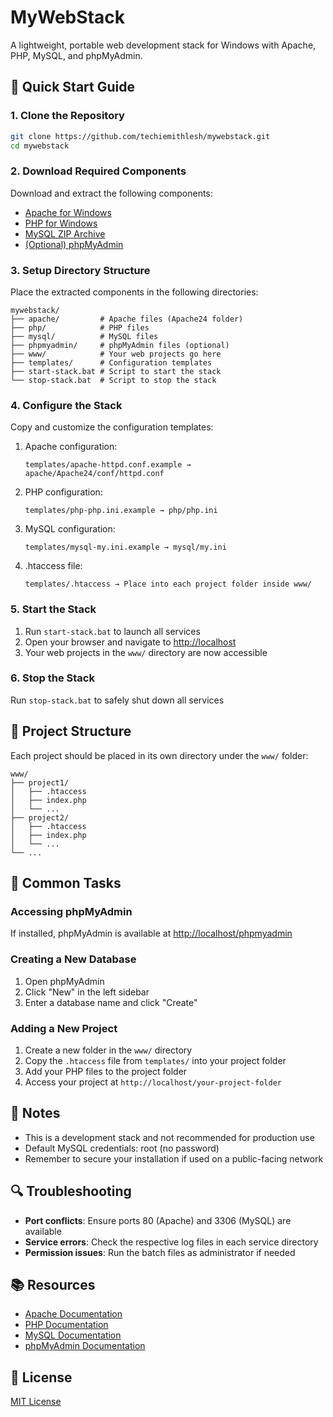 # MyWebStack

A lightweight, portable web development stack for Windows with Apache, PHP, MySQL, and phpMyAdmin.

## 🚀 Quick Start Guide

### 1. Clone the Repository

```bash
git clone https://github.com/techiemithlesh/mywebstack.git
cd mywebstack
```

### 2. Download Required Components

Download and extract the following components:

- [Apache for Windows](https://www.apachelounge.com/download/)
- [PHP for Windows](https://windows.php.net/download/)
- [MySQL ZIP Archive](https://dev.mysql.com/downloads/mysql/)
- [(Optional) phpMyAdmin](https://www.phpmyadmin.net/downloads/)

### 3. Setup Directory Structure

Place the extracted components in the following directories:

```
mywebstack/
├── apache/         # Apache files (Apache24 folder)
├── php/            # PHP files
├── mysql/          # MySQL files
├── phpmyadmin/     # phpMyAdmin files (optional)
├── www/            # Your web projects go here
├── templates/      # Configuration templates
├── start-stack.bat # Script to start the stack
└── stop-stack.bat  # Script to stop the stack
```

### 4. Configure the Stack

Copy and customize the configuration templates:

1. Apache configuration:
   ```
   templates/apache-httpd.conf.example → apache/Apache24/conf/httpd.conf
   ```

2. PHP configuration:
   ```
   templates/php-php.ini.example → php/php.ini
   ```

3. MySQL configuration:
   ```
   templates/mysql-my.ini.example → mysql/my.ini
   ```

4. .htaccess file:
   ```
   templates/.htaccess → Place into each project folder inside www/
   ```

### 5. Start the Stack

1. Run `start-stack.bat` to launch all services
2. Open your browser and navigate to [http://localhost](http://localhost)
3. Your web projects in the `www/` directory are now accessible

### 6. Stop the Stack

Run `stop-stack.bat` to safely shut down all services

## 📂 Project Structure

Each project should be placed in its own directory under the `www/` folder:

```
www/
├── project1/
│   ├── .htaccess
│   ├── index.php
│   └── ...
├── project2/
│   ├── .htaccess
│   ├── index.php
│   └── ...
└── ...
```

## 🔧 Common Tasks

### Accessing phpMyAdmin

If installed, phpMyAdmin is available at [http://localhost/phpmyadmin](http://localhost/phpmyadmin)

### Creating a New Database

1. Open phpMyAdmin
2. Click "New" in the left sidebar
3. Enter a database name and click "Create"

### Adding a New Project

1. Create a new folder in the `www/` directory
2. Copy the `.htaccess` file from `templates/` into your project folder
3. Add your PHP files to the project folder
4. Access your project at `http://localhost/your-project-folder`

## 📝 Notes

- This is a development stack and not recommended for production use
- Default MySQL credentials: root (no password)
- Remember to secure your installation if used on a public-facing network

## 🔍 Troubleshooting

- **Port conflicts**: Ensure ports 80 (Apache) and 3306 (MySQL) are available
- **Service errors**: Check the respective log files in each service directory
- **Permission issues**: Run the batch files as administrator if needed

## 📚 Resources

- [Apache Documentation](https://httpd.apache.org/docs/)
- [PHP Documentation](https://www.php.net/docs.php)
- [MySQL Documentation](https://dev.mysql.com/doc/)
- [phpMyAdmin Documentation](https://www.phpmyadmin.net/docs/)

## 📄 License

[MIT License](LICENSE)
